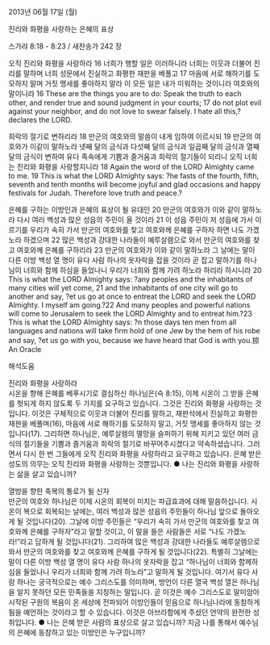 2013년 06월 17일 (월)

진리와 화평을 사랑하는 은혜의 표상



스가랴 8:18 - 8:23 / 새찬송가 242 장


오직 진리와 화평을 사랑하라
16 너희가 행할 일은 이러하니라 너희는 이웃과 더불어 진리를 말하며 너희 성문에서 진실하고 화평한 재판을 베풀고 17 마음에 서로 해하기를 도모하지 말며 거짓 맹세를 좋아하지 말라 이 모든 일은 내가 미워하는 것이니라 여호와의 말이니라
16 These are the things you are to do: Speak the truth to each other, and render true and sound judgment in your courts; 17 do not plot evil against your neighbor, and do not love to swear falsely. I hate all this,?declares the LORD.   

희락의 절기로 변하리라 
18 만군의 여호와의 말씀이 내게 임하여 이르시되 19 만군의 여호와가 이같이 말하노라 넷째 달의 금식과 다섯째 달의 금식과 일곱째 달의 금식과 열째 달의 금식이 변하여 유다 족속에게 기쁨과 즐거움과 희락의 절기들이 되리니 오직 너희는 진리와 화평을 사랑할지니라
18 Again the word of the LORD Almighty came to me. 19 This is what the LORD Almighty says: ?he fasts of the fourth, fifth, seventh and tenth months will become joyful and glad occasions and happy festivals for Judah. Therefore love truth and peace.?  

은혜를 구하는 이방인과 은혜의 표상이 될 유대인 
20 만군의 여호와가 이와 같이 말하노라 다시 여러 백성과 많은 성읍의 주민이 올 것이라 21 이 성읍 주민이 저 성읍에 가서 이르기를 우리가 속히 가서 만군의 여호와를 찾고 여호와께 은혜를 구하자 하면 나도 가겠노라 하겠으며 22 많은 백성과 강대한 나라들이 예루살렘으로 와서 만군의 여호와를 찾고 여호와께 은혜를 구하리라 23 만군의 여호와가 이와 같이 말하노라 그 날에는 말이 다른 이방 백성 열 명이 유다 사람 하나의 옷자락을 잡을 것이라 곧 잡고 말하기를 하나님이 너희와 함께 하심을 들었나니 우리가 너희와 함께 가려 하노라 하리라 하시니라
20 This is what the LORD Almighty says: ?any peoples and the inhabitants of many cities will yet come, 21 and the inhabitants of one city will go to another and say, ?et us go at once to entreat the LORD and seek the LORD Almighty. I myself am going.?22 And many peoples and powerful nations will come to Jerusalem to seek the LORD Almighty and to entreat him.?23 This is what the LORD Almighty says: ?n those days ten men from all languages and nations will take firm hold of one Jew by the hem of his robe and say, ?et us go with you, because we have heard that God is with you.掠 An Oracle

해석도움





진리와 화평을 사랑하라  
시온을 향해 은혜를 베푸시기로 결심하신 하나님은(슥 8:15), 이제 시온이 그 받을 은혜를 헛되게 하지 않도록 두 가지를 요구하고 있습니다. 그것은 진리와 화평을 사랑하는 것입니다. 이것은 구체적으로 이웃과 더불어 진리를 말하고, 재판석에서 진실하고 화평한 재판을 베풀며(16), 마음에 서로 해하기를 도모하지 말고, 거짓 맹세를 좋아하지 않는 것입니다(17). 그리하면 하나님은, 예루살렘의 멸망을 슬퍼하기 위해 지키고 있던 여러 금식의 절기들을 기쁨과 즐거움과 희락의 절기로 바꾸어주시겠다고 약속하셨습니다. 그러면서 다시 한 번 그들에게 오직 진리와 화평을 사랑하라고 요구하고 있습니다. 은혜 받은 성도의 의무는 오직 진리와 화평을 사랑하는 것뿐입니다. 
● 나는 진리와 화평을 사랑하는 삶을 살고 있습니까?  

열방을 향한 축복의 통로가 될 신자  
만군의 여호와 하나님은 이제 시온의 회복이 미치는 파급효과에 대해 말씀하십니다. 시온이 복으로 회복되는 날에는, 여러 백성과 많은 성읍의 주민들이 하나님 앞으로 돌아오게 될 것입니다(20). 그날에 이방 주민들은 “우리가 속히 가서 만군의 여호와를 찾고 여호와께 은혜를 구하자”라고 말할 것이고, 이 말을 들은 사람들은 서로 “나도 가겠노라!”라고 답하게 될 것입니다(21). 그리하여 많은 백성과 강대한 나라들도 예루살렘으로 와서 만군의 여호와를 찾고 여호와께 은혜를 구하게 될 것입니다(22). 특별히 그날에는 말이 다른 이방 백성 열 명이 유다 사람 하나의 옷자락을 잡고 “하나님이 너희와 함께하심을 들었나니 우리가 너희와 함께 가려 하노라”고 말하게 될 것입니다. 여기서 유다 사람 하나는 궁극적으로는 예수 그리스도를 의미하며, 방언이 다른 열국 백성 열은 하나님을 알지 못하던 모든 민족들을 지칭하는 말입니다. 곧 이것은 예수 그리스도로 말미암아 시작된 구원의 복음이 온 세상에 전파되어 이방인들이 믿음으로 하나님나라에 동참하게 됨을 예언하는 것이라고 할 수 있습니다. 이것은 아브라함에게 주셨던 언약의 완전한 성취입니다. 
● 나는 은혜 받은 사람의 표상으로 살고 있습니까? 지금 나를 통해서 예수님의 은혜에 동참하고 있는 이방인은 누구입니까?